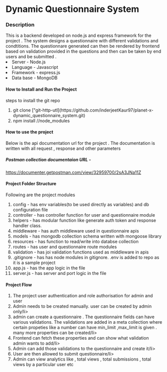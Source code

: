 <h1><strong>Dynamic Questionnaire System</strong></h1>

<h3>Description</h3> 
This is a backend developed on node.js and express framework for the project . The system designs a questionnaire with different validations and condtitions. The questionnare generated can then be rendered by frontend based on validation provided in the questions and then can be taken by end users and be submitted .

<li>Server - Node.js</li>
<li>Language - Javascript</li>
<li>Framework - express.js</li>
<li>Data base - MongoDB</li>

<h4><strong>How to Install and Run the Project</strong> </h4>
steps to install the git repo
<ol>
<li>git clone ["git-http-utl](https://github.com/inderjeetKaur97/planet-x-dynamic_questionnaire_system.git)</li>
<li>npm install //node_modules</li>
</ol>

<h4><strong>How to use the project </strong> </h4>
<p>Below is the api documentation url for the project . The documentation is written with all request , response and other parameters</p>
<h5>Postman collection documentaion URL - </h5>
<a href="https://documenter.getpostman.com/view/32959700/2sA3JNa11Z">https://documenter.getpostman.com/view/32959700/2sA3JNa11Z</a>

<h4><strong>Project Folder Structure</strong> </h4>
<p>Following are the project modules</p>
<ol>
<li>config - has env variables(to be used directly as variables) and db configuration file</li>
<li>controller - has controller function for user and questionnaire module</li>
<li>helpers - has modular function like generate auth token and response handler class.</li>
<li>middleware - has auth middleware used in questionnaire apis</li>
<li>models - has mongodb collection schema written with mongoose library</li>
<li>resources - has function to read/write into databse collection</li>
<li>routes - has user and questionnaire route modules</li>
<li>validation - has joi validation functions used as middleware in apis</li>
<li>.gitignore - has has node modules in gitignore. .env is added to repo as it is a sample project</li>
<li>app.js - has the app logic in the file</li>
<li>server.js - has server and port logic in the file</li>
</ol>

<h4><strong>Project Flow</strong> </h4>
<ol>
<li>The project user authentication and role authorisation for admin and user</li>
<li>Admin needs to be created manually. user can be created by admin only/li>
<li>admin can create a questionnaire . The questionnaire fields can have various validations. The validations are added in a meta collection where certain propeties like a number can have min_limit ,max_limit is given . many more properties can be created/li>
<li>Frontend can fetch these properties and can show what validation admin wants to add/li>
<li>Admin can add those validations to the questionnaire and create it/li>
<li>User are then allowed to submit questionnaire/li>
<li>Admin can view analytics like , total views , total submissions , total views by a particular user etc</li>
</ol>

